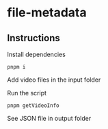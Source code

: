 # file-metadata

## Instructions

Install dependencies

```
pnpm i
```

Add video files in the input folder

Run the script

```
pnpm getVideoInfo
```

See JSON file in output folder
